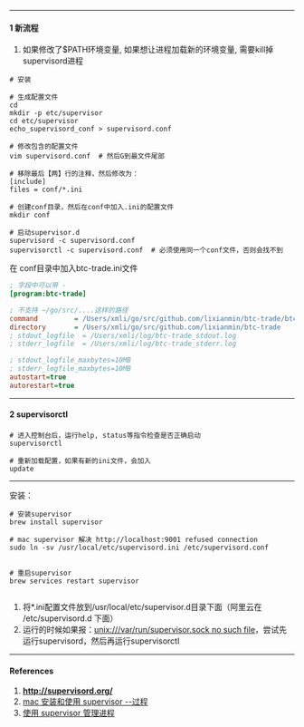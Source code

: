 

--------------

#### 1 新流程



1. 如果修改了$PATH环境变量, 如果想让进程加载新的环境变量, 需要kill掉supervisord进程



```shell
# 安装

# 生成配置文件
cd
mkdir -p etc/supervisor
cd etc/supervisor
echo_supervisord_conf > supervisord.conf

# 修改包含的配置文件
vim supervisord.conf  # 然后G到最文件尾部

# 移除最后【两】行的注释，然后修改为：
[include]
files = conf/*.ini

# 创建conf目录，然后在conf中加入.ini的配置文件
mkdir conf

# 启动supervisor.d
supervisord -c supervisord.conf 
supervisorctl -c supervisord.conf  # 必须使用同一个conf文件，否则会找不到
```



在 conf目录中加入btc-trade.ini文件

```ini
; 字段中可以带 -
[program:btc-trade]

; 不支持 ~/go/src/....这样的路径
command         = /Users/xmli/go/src/github.com/lixianmin/btc-trade/btc-trade
directory       = /Users/xmli/go/src/github.com/lixianmin/btc-trade
; stdout_logfile  = /Users/xmli/log/btc-trade_stdout.log
; stderr_logfile  = /Users/xmli/log/btc-trade_stderr.log

; stdout_logfile_maxbytes=10MB
; stderr_logfile_maxbytes=10MB
autostart=true
autorestart=true
```



---

#### 2  supervisorctl



```shell
# 进入控制台后，运行help, status等指令检查是否正确启动
supervisorctl

# 重新加载配置，如果有新的ini文件，会加入
update
```



---------------------------



安装：

```shell
# 安装supervisor
brew install supervisor

# mac supervisor 解决 http://localhost:9001 refused connection
sudo ln -sv /usr/local/etc/supervisord.ini /etc/supervisord.conf


```



```shell
# 重启supervisor
brew services restart supervisor


```



1. 将*.ini配置文件放到/usr/local/etc/supervisor.d目录下面（阿里云在 /etc/supervisord.d 下面）
2. 运行的时候如果报：[unix:///var/run/supervisor.sock no such file](https://superuser.com/questions/1069276/unix-var-run-supervisor-sock-no-such-file)，尝试先运行supervisord，然后再运行supervisorctl



---

#### References

1. **http://supervisord.org/**
2. [mac 安装和使用 supervisor --过程](http://blog.sina.com.cn/s/blog_ac47d6b30102xsfm.html)
3. [使用 supervisor 管理进程](https://liyangliang.me/posts/2015/06/using-supervisor)